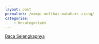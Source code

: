 ```yaml
---
layout: post
permalink: /mimpi-melihat-matahari-siang/
categories:
    - Uncategorized
---
```


[Baca Selengkapnya](/03)